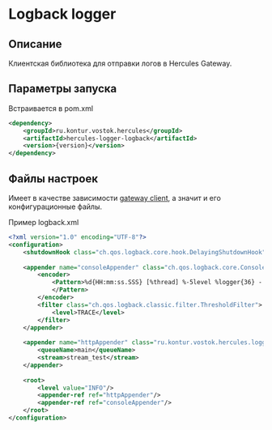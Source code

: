 # Logback logger

## Описание 
Клиентская библиотека для отправки логов в Hercules Gateway.

## Параметры запуска
Встраивается в pom.xml
```xml
<dependency>
    <groupId>ru.kontur.vostok.hercules</groupId>
    <artifactId>hercules-logger-logback</artifactId>
    <version>{version}</version>
</dependency>
```

## Файлы настроек
Имеет в качестве зависимости [gateway client](https://git.skbkontur.ru/kgn/hercules/tree/master/hercules-gateway-client), а значит и его конфигурационные файлы.

Пример logback.xml
```xml
<?xml version="1.0" encoding="UTF-8"?>
<configuration>
    <shutdownHook class="ch.qos.logback.core.hook.DelayingShutdownHook"/>
 
    <appender name="consoleAppender" class="ch.qos.logback.core.ConsoleAppender">
        <encoder>
            <Pattern>%d{HH:mm:ss.SSS} [%thread] %-5level %logger{36} - %msg %n
            </Pattern>
        </encoder>
        <filter class="ch.qos.logback.classic.filter.ThresholdFilter">
            <level>TRACE</level>
        </filter>
    </appender>
 
    <appender name="httpAppender" class="ru.kontur.vostok.hercules.logger.logback.LogbackHttpAppender">
        <queueName>main</queueName>
        <stream>stream_test</stream>
    </appender>
 
    <root>
        <level value="INFO"/>
        <appender-ref ref="httpAppender"/>
        <appender-ref ref="consoleAppender"/>
    </root>
</configuration>
```